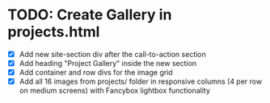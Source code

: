 # TODO: Create Gallery in projects.html

- [x] Add new site-section div after the call-to-action section
- [x] Add heading "Project Gallery" inside the new section
- [x] Add container and row divs for the image grid
- [x] Add all 16 images from projects/ folder in responsive columns (4 per row on medium screens) with Fancybox lightbox functionality
